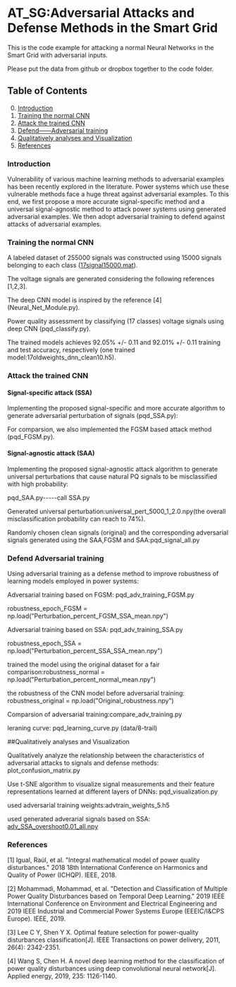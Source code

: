# AT_SG:Adversarial Attacks and Defense Methods in the Smart Grid
This is the code example for attacking a normal Neural Networks in the Smart Grid with adversarial inputs. 

Please put the data from github or dropbox together to the code folder.

## Table of Contents
0. [Introduction](#introduction)
0. [Training the normal CNN](#Training-the-normal-CNN)
0. [Attack the trained CNN](#Attack-the-trained-CNN)
0. [Defend——Adversarial training](#Defend-Adversarial-training)
0. [Qualitatively analyses and Visualization](#Qualitatively-analyses-and-Visualization)
0. [References](#References)



### Introduction

Vulnerability of various machine learning methods to adversarial examples has been recently explored in the literature. Power systems which use these vulnerable methods face a huge threat against adversarial examples. To this end, we first propose a more accurate signal-specific method and a universal signal-agnostic method to attack power systems using generated adversarial examples. We then adopt adversarial training to defend against attacks of adversarial examples.

### Training the normal CNN

A labeled dataset of 255000 signals was constructed using 15000 signals belonging to each class ([17signal15000.mat](https://www.dropbox.com/sh/aprts9x8l2frcjl/AABCuJ3TsJkSSLj2ZixeAyDAa?dl=0)).

The voltage signals are generated considering the following references [1,2,3].

The deep CNN model is inspired by the reference [4] (Neural_Net_Module.py).

Power quality assessment by classifying (17 classes) voltage signals using deep CNN (pqd_classify.py).

The trained models achieves 92.05% +/- 0.11 and 92.01% +/- 0.11 training and test accuracy, respectively (one trained model:17oldweights_dnn_clean10.h5).

### Attack the trained CNN

#### Signal-specific attack (SSA)

Implementing the proposed signal-specific and more accurate algorithm to generate adversarial perturbation of signals (pqd_SSA.py):

For comparsion, we also implemented the FGSM based attack method (pqd_FGSM.py).

#### Signal-agnostic attack (SAA)
Implementing the proposed signal-agnostic attack algorithm to generate universal perturbations that cause natural PQ signals to be misclassified with high probability:

pqd_SAA.py-----call SSA.py

Generated universal perturbation:universal_pert_5000_1_2.0.npy(the overall misclassification probability can reach to 74%).

Randomly chosen clean signals (original) and the corresponding adversarial signals generated using the SAA,FGSM and SAA:pqd_signal_all.py

### Defend Adversarial training

Using adversarial training as a defense method to improve robustness of learning models employed in power systems:

Adversarial training based on FGSM: pqd_adv_training_FGSM.py

robustness_epoch_FGSM = np.load("Perturbation_percent_FGSM_SSA_mean.npy")

Adversarial training based on SSA: pqd_adv_training_SSA.py

robustness_epoch_SSA = np.load("Perturbation_percent_SSA_SSA_mean.npy")

trained the model using the original dataset for a fair comparison:robustness_normal = np.load("Perturbation_percent_normal_mean.npy")

the robustness of the CNN model before adversarial training: robustness_original = np.load("Original_robustness.npy")

Comparsion of adversarial training:compare_adv_training.py

leraning curve: pqd_learning_curve.py (data/8-trail)



##Qualitatively analyses and Visualization

Qualitatively analyze the relationship between the characteristics of adversarial attacks to signals and defense methods: plot_confusion_matrix.py 

Use t-SNE algorithm  to visualize signal measurements and their feature representations learned at different layers of DNNs: pqd_visualization.py

used adversarial training weights:advtrain_weights_5.h5

used generated adverarial signals based on SSA: [adv_SSA_overshoot0.01_all.npy](https://www.dropbox.com/sh/aprts9x8l2frcjl/AABCuJ3TsJkSSLj2ZixeAyDAa?dl=0)


### References

[1] Igual, Raúl, et al. "Integral mathematical model of power quality disturbances." 2018 18th International Conference on Harmonics and Quality of Power (ICHQP). IEEE, 2018.

[2] Mohammadi, Mohammad, et al. "Detection and Classification of Multiple Power Quality Disturbances based on Temporal Deep Learning." 2019 IEEE International Conference on Environment and Electrical Engineering and 2019 IEEE Industrial and Commercial Power Systems Europe (EEEIC/I&CPS Europe). IEEE, 2019.

[3] Lee C Y, Shen Y X. Optimal feature selection for power-quality disturbances classification[J]. IEEE Transactions on power delivery, 2011, 26(4): 2342-2351.

[4] Wang S, Chen H. A novel deep learning method for the classification of power quality disturbances using deep convolutional neural network[J]. Applied energy, 2019, 235: 1126-1140.


